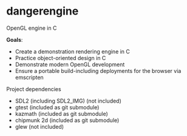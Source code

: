 dangerengine
==============
OpenGL engine in C


**Goals**:

* Create a demonstration rendering engine in C
* Practice object-oriented design in C
* Demonstrate modern OpenGL development
* Ensure a portable build-including deployments for the browser via emscripten


Project dependencies

* SDL2 (including SDL2_IMG) (not included)
* gtest (included as git submodule)
* kazmath (included as git submodule)
* chipmunk 2d (included as git submodule)
* glew (not included)




